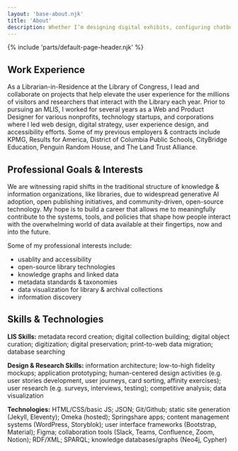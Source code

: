```yaml
---
layout: 'base-about.njk'
title: 'About'
description: Whether I’m designing digital exhibits, configuring chatbots, or migrating metadata, I love using technology to improve access & discovery for all users
---
```


{% include 'parts/default-page-header.njk' %}

## Work Experience

As a Librarian-in-Residence at the Library of Congress, I lead and collaborate on projects that help elevate the user experience for the millions of visitors and researchers that interact with the Library each year. Prior to pursuing an MLIS, I worked for several years as a Web and Product Designer for various nonprofits, technology startups, and corporations where I led web design, digital strategy, user experience design, and accessibility efforts. Some of my previous employers & contracts include KPMG, Results for America, District of Columbia Public Schools, CityBridge Education, Penguin Random House, and The Land Trust Alliance.

## Professional Goals & Interests

We are witnessing rapid shifts in the traditional structure of knowledge & information organizations, like libraries, due to widespread generative AI adoption, open publishing initiatives, and community-driven, open-source technology. My hope is to build a career that allows me to meaningfully contribute to the systems, tools, and policies that shape how people interact with the overwhelming world of data available at their fingertips, now and into the future.

Some of my professional interests include:

- usablity and accessibility
- open-source library technologies
- knowledge graphs and linked data
- metadata standards & taxonomies
- data visualization for library & archival collections
- information discovery

## Skills & Technologies

**LIS Skills:** metadata record creation; digital collection building; digital object curation; digitization; digital preservation; print-to-web data migration; database searching

**Design & Research Skills:** information architecture; low-to-high fidelity mockups; application prototyping; human-centered design activities (e.g. user stories development, user journeys, card sorting, affinity exercises); user research (e.g. surveys, interviews, testing); competitive analysis; data visualization

**Technologies:** HTML/CSS/basic JS; JSON; Git/Github; static site generation (Jekyll, Eleventy); Omeka (hosted); Springshare apps; content management systems (WordPress, Storyblok); user interface frameworks (Bootstrap, Material); Figma; collaboration tools (Slack, Teams, Confluence, Zoom, Notion); RDF/XML; SPARQL; knowledge databases/graphs (Neo4j, Cypher)

